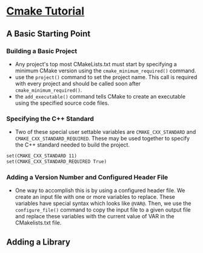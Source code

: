# [Cmake Tutorial](https://cmake.org/cmake/help/latest/guide/tutorial/index.html)

## A Basic Starting Point

### Building a Basic Project

* Any project's top most CMakeLists.txt must start by specifying a minimum CMake version using the `cmake_minimum_required()` command. 
* use the `project()` command to set the project name. This call is required with every project and should be called soon after `cmake_minimum_required()`. 
* the `add_executable()` command tells CMake to create an executable using the specified source code files.

### Specifying the C++ Standard

* Two of these special user settable variables are `CMAKE_CXX_STANDARD` and `CMAKE_CXX_STANDARD_REQUIRED`. These may be used together to specify the C++ standard needed to build the project.

```CMakeLists.txt
set(CMAKE_CXX_STANDARD 11)
set(CMAKE_CXX_STANDARD_REQUIRED True)
```

### Adding a Version Number and Configured Header File

* One way to accomplish this is by using a configured header file. We create an input file with one or more variables to replace. These variables have special syntax which looks like `@VAR@`. Then, we use the `configure_file()` command to copy the input file to a given output file and replace these variables with the current value of VAR in the CMakelists.txt file.

## Adding a Library
